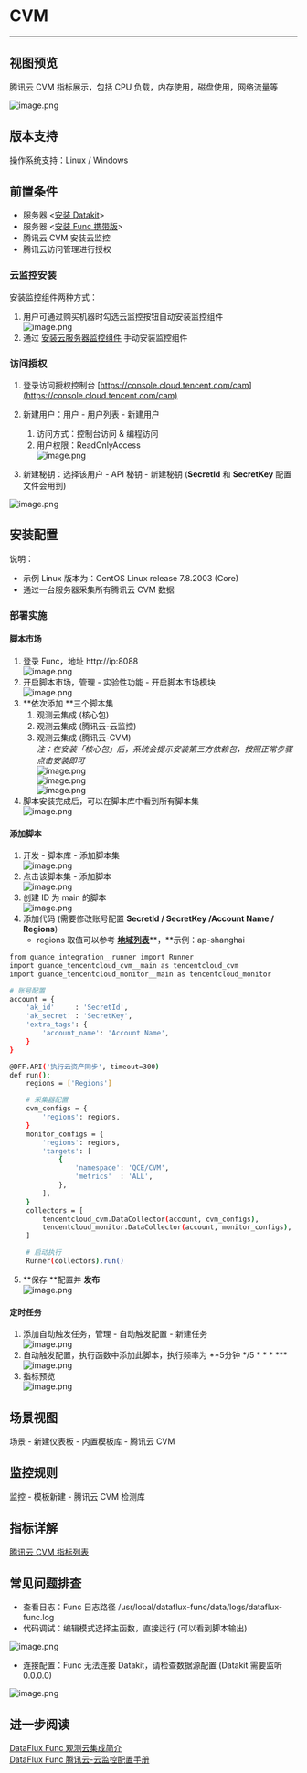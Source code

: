# CVM
---

## 视图预览
腾讯云 CVM 指标展示，包括 CPU 负载，内存使用，磁盘使用，网络流量等

![image.png](../images/input-tencent-cvm-1.png)

## 版本支持
操作系统支持：Linux  / Windows
## 前置条件

- 服务器 <[安装 Datakit](/datakit/datakit-install/)>  
- 服务器 <[安装 Func 携带版](/dataflux-func/quick-start/)>
- 腾讯云 CVM 安装云监控
- 腾讯云访问管理进行授权
### 云监控安装
安装监控组件两种方式：
1. 用户可通过购买机器时勾选云监控按钮自动安装监控组件  
![image.png](../images/input-tencent-cvm-2.png)  
2. 通过 [安装云服务器监控组件](https://cloud.tencent.com/document/product/248/6211) 手动安装监控组件  

### 访问授权

1. 登录访问授权控制台 [https://console.cloud.tencent.com/cam](https://console.cloud.tencent.com/cam)  
1. 新建用户：用户 - 用户列表 - 新建用户  
     1. 访问方式：控制台访问 & 编程访问  
     2. 用户权限：ReadOnlyAccess  
![image.png](../images/input-tencent-cdb-8.png)  

3. 新建秘钥：选择该用户 - API 秘钥 - 新建秘钥 (**SecretId** 和 **SecretKey** 配置文件会用到)  

![image.png](../images/input-tencent-cdb-9.png)  
## 安装配置
说明：

- 示例 Linux 版本为：CentOS Linux release 7.8.2003 (Core)  
- 通过一台服务器采集所有腾讯云 CVM 数据
### 部署实施  
#### 脚本市场  

1. 登录 Func，地址 http://ip:8088  
![image.png](../images/input-tencent-cdb-10.png)  
2. 开启脚本市场，管理 - 实验性功能 - 开启脚本市场模块  
![image.png](../images/input-tencent-cdb-11.png)  
3. **依次添加 **三个脚本集  
     1. 观测云集成 (核心包)
     2. 观测云集成 (腾讯云-云监控)
     3. 观测云集成 (腾讯云-CVM)  
_注：在安装「核心包」后，系统会提示安装第三方依赖包，按照正常步骤点击安装即可_  
![image.png](../images/input-tencent-cdb-12.png)  
![image.png](../images/input-tencent-cdb-13.png)  
![image.png](../images/input-tencent-cvm-14.png)  
4. 脚本安装完成后，可以在脚本库中看到所有脚本集  
![image.png](../images/input-tencent-cvm-15.png)  
#### 添加脚本

1. 开发 - 脚本库 - 添加脚本集  
![image.png](../images/input-tencent-cdb-16.png)  
2. 点击该脚本集 - 添加脚本  
![image.png](../images/input-tencent-cdb-17.png)  
3. 创建 ID 为 main 的脚本  
![image.png](../images/input-tencent-cvm-18.png)  
4. 添加代码 (需要修改账号配置 **SecretId / SecretKey /Account Name / Regions**)  
    - regions 取值可以参考 [**地域列表**](https://cloud.tencent.com/document/api/248/30346)**，**示例：ap-shanghai  

``` bash
from guance_integration__runner import Runner
import guance_tencentcloud_cvm__main as tencentcloud_cvm
import guance_tencentcloud_monitor__main as tencentcloud_monitor

# 账号配置
account = {
    'ak_id'     : 'SecretId',
    'ak_secret' : 'SecretKey',
    'extra_tags': {
        'account_name': 'Account Name',
    }
}

@DFF.API('执行云资产同步', timeout=300)
def run():
    regions = ['Regions']

    # 采集器配置
    cvm_configs = {
        'regions': regions,
    }
    monitor_configs = {
        'regions': regions,
        'targets': [
            {
                'namespace': 'QCE/CVM',
                'metrics'  : 'ALL',
            },
        ],
    }
    collectors = [
        tencentcloud_cvm.DataCollector(account, cvm_configs),
        tencentcloud_monitor.DataCollector(account, monitor_configs),
    ]

    # 启动执行
    Runner(collectors).run()
```  
5. **保存 **配置并 **发布**  
![image.png](../images/input-tencent-cdb-19.png)
#### 定时任务

1. 添加自动触发任务，管理 - 自动触发配置 - 新建任务  
![image.png](../images/input-tencent-cdb-20.png)  
2. 自动触发配置，执行函数中添加此脚本，执行频率为 **5分钟 */5 * * * ***  
![image.png](../images/input-tencent-cvm-21.png)  
3. 指标预览  
![image.png](../images/input-tencent-cvm-22.png)  
## 场景视图
场景 - 新建仪表板 - 内置模板库 - 腾讯云 CVM
## 监控规则
监控 - 模板新建 - 腾讯云 CVM 检测库  
## 指标详解  
[腾讯云 CVM 指标列表](https://cloud.tencent.com/document/product/248/6843)  

## 常见问题排查

- 查看日志：Func 日志路径 /usr/local/dataflux-func/data/logs/dataflux-func.log  
- 代码调试：编辑模式选择主函数，直接运行 (可以看到脚本输出)

![image.png](../images/input-tencent-cdb-23.png)

- 连接配置：Func 无法连接 Datakit，请检查数据源配置 (Datakit 需要监听 0.0.0.0)  

![image.png](../images/input-tencent-cdb-24.png)  
## 进一步阅读
[DataFlux Func 观测云集成简介](/dataflux-func/script-market-guance-integration/)  
[DataFlux Func 腾讯云-云监控配置手册](/dataflux-func/script-market-guance-tencentcloud-monitor/)  